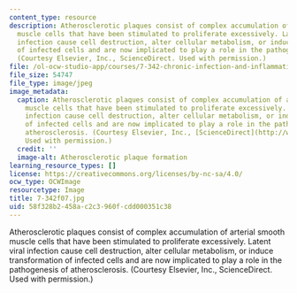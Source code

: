 ```yaml
---
content_type: resource
description: Atherosclerotic plaques consist of complex accumulation of arterial smooth
  muscle cells that have been stimulated to proliferate excessively. Latent viral
  infection cause cell destruction, alter cellular metabolism, or induce transformation
  of infected cells and are now implicated to play a role in the pathogenesis of atherosclerosis.
  (Courtesy Elsevier, Inc., ScienceDirect. Used with permission.)
file: /ol-ocw-studio-app/courses/7-342-chronic-infection-and-inflammation-what-are-the-consequences-on-your-health-fall-2007/58f328b2458ac2c3960fcdd000351c38_7-342f07.jpg
file_size: 54747
file_type: image/jpeg
image_metadata:
  caption: Atherosclerotic plaques consist of complex accumulation of arterial smooth
    muscle cells that have been stimulated to proliferate excessively. Latent viral
    infection cause cell destruction, alter cellular metabolism, or induce transformation
    of infected cells and are now implicated to play a role in the pathogenesis of
    atherosclerosis. (Courtesy Elsevier, Inc., [ScienceDirect](http://www.sciencedirect.com/).
    Used with permission.)
  credit: ''
  image-alt: Atherosclerotic plaque formation
learning_resource_types: []
license: https://creativecommons.org/licenses/by-nc-sa/4.0/
ocw_type: OCWImage
resourcetype: Image
title: 7-342f07.jpg
uid: 58f328b2-458a-c2c3-960f-cdd000351c38
---
```

Atherosclerotic plaques consist of complex accumulation of arterial smooth muscle cells that have been stimulated to proliferate excessively. Latent viral infection cause cell destruction, alter cellular metabolism, or induce transformation of infected cells and are now implicated to play a role in the pathogenesis of atherosclerosis. (Courtesy Elsevier, Inc., ScienceDirect. Used with permission.)